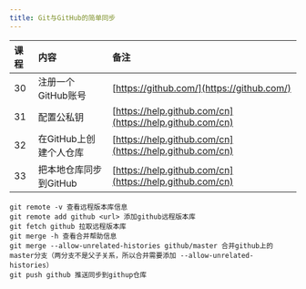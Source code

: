 ```yaml
---
title: Git与GitHub的简单同步
---
```


| 课程 | 内容                   | 备注                                                     |
| :--- | :--------------------- | :------------------------------------------------------- |
| 30   | 注册一个GitHub账号     | [https://github.com/](https://github.com/)               |
| 31   | 配置公私钥             | [https://help.github.com/cn](https://help.github.com/cn) |
| 32   | 在GitHub上创建个人仓库 | [https://help.github.com/cn](https://help.github.com/cn) |
| 33   | 把本地仓库同步到GitHub | [https://help.github.com/cn](https://help.github.com/cn) |

```shell
git remote -v 查看远程版本库信息
git remote add github <url> 添加github远程版本库
git fetch github 拉取远程版本库
git merge -h 查看合并帮助信息
git merge --allow-unrelated-histories github/master 合并github上的master分支（两分支不是父子关系，所以合并需要添加 --allow-unrelated-histories）
git push github 推送同步到githup仓库
```
